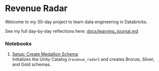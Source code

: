 # Revenue Radar

Welcome to my 30-day project to learn data engineering in Databricks. 

See my full day-by-day reflections here: [docs/learning_journal.md](docs/learning_journal.md)

### Notebooks

1. [Setup: Create Medallion Schema](notebooks/setup/setup_create_medallion_schema)  
  Initializes the Unity Catalog (`revenue_radar`) and creates Bronze, Silver, and Gold schemas.

